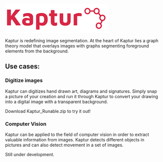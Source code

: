 ![Alt text](logo4.png?raw=true "Kaptur_Logo")

Kaptur is redefining image segmentation. At the heart of Kaptur lies a graph theory model that overlays images with graphs segmenting foreground elements from the background.

## Use cases:

### Digitize images
Kaptur can digitizes hand drawn art, diagrams and signatures. Simply snap a picture of your creation and run it through Kaptur to convert your drawing into a digital image with a transparent background.

Download Kaptur_Runable.zip to try it out!

### Computer Vision

Kaptur can be applied to the field of computer vision in order to extract valuable information from images. Kaptur detects different objects in pictures and can also detect movement in a set of images. 

Still under development. 

